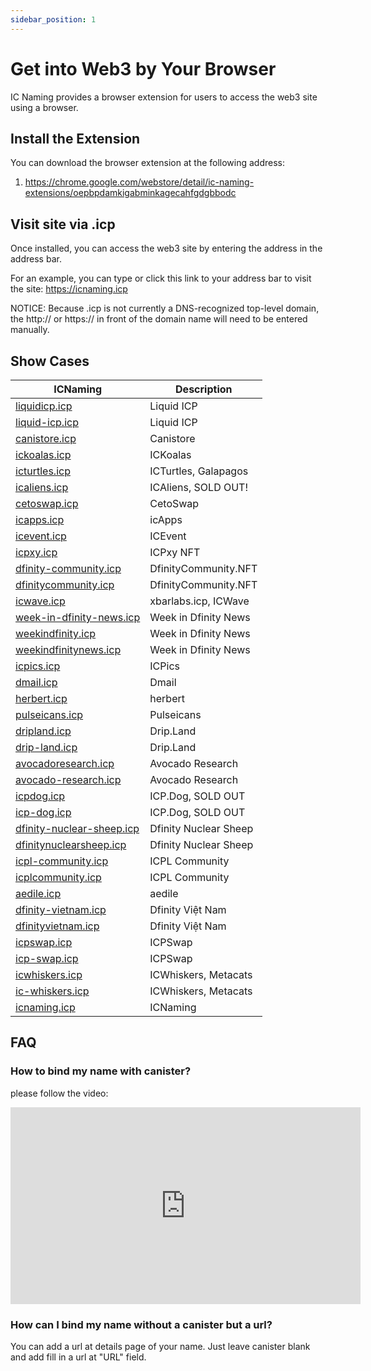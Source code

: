 ```yaml
---
sidebar_position: 1
---
```


# Get into Web3 by Your Browser

IC Naming provides a browser extension for users to access the web3 site using a browser.

## Install the Extension

You can download the browser extension at the following address:

1. <https://chrome.google.com/webstore/detail/ic-naming-extensions/oepbpdamkigabminkagecahfgdgbbodc>

## Visit site via .icp

Once installed, you can access the web3 site by entering the address in the address bar.

For an example, you can type or click this link to your address bar to visit the site: <https://icnaming.icp>

NOTICE: Because .icp is not currently a DNS-recognized top-level domain, the http:// or https:// in front of the domain name will need to be entered manually.

## Show Cases

| ICNaming                                                       | Description           |
| -------------------------------------------------------------- | --------------------- |
| [liquidicp.icp](https://liquidicp.icp)                         | Liquid ICP            |
| [liquid-icp.icp](https://liquid-icp.icp)                       | Liquid ICP            |
| [canistore.icp](https://canistore.icp)                         | Canistore             |
| [ickoalas.icp](https://ickoalas.icp)                           | ICKoalas              |
| [icturtles.icp](https://icturtles.icp)                         | ICTurtles, Galapagos  |
| [icaliens.icp](https://icaliens.icp)                           | ICAliens, SOLD OUT!   |
| [cetoswap.icp](https://cetoswap.icp)                           | CetoSwap              |
| [icapps.icp](https://icapps.icp)                               | icApps                |
| [icevent.icp](https://icevent.icp)                             | ICEvent               |
| [icpxy.icp](https://icpxy.icp)                                 | ICPxy NFT             |
| [dfinity-community.icp](https://dfinity-community.icp)         | DfinityCommunity.NFT  |
| [dfinitycommunity.icp](https://dfinitycommunity.icp)           | DfinityCommunity.NFT  |
| [icwave.icp](https://icwave.icp)                               | xbarlabs.icp, ICWave  |
| [week-in-dfinity-news.icp](https://week-in-dfinity-news.icp)   | Week in Dfinity News  |
| [weekindfinity.icp](https://weekindfinity.icp)                 | Week in Dfinity News  |
| [weekindfinitynews.icp](https://weekindfinitynews.icp)         | Week in Dfinity News  |
| [icpics.icp](https://icpics.icp)                               | ICPics                |
| [dmail.icp](https://dmail.icp)                                 | Dmail                 |
| [herbert.icp](https://herbert.icp)                             | herbert               |
| [pulseicans.icp](https://pulseicans.icp)                       | Pulseicans            |
| [dripland.icp](https://dripland.icp)                           | Drip.Land             |
| [drip-land.icp](https://drip-land.icp)                         | Drip.Land             |
| [avocadoresearch.icp](https://avocadoresearch.icp)             | Avocado Research      |
| [avocado-research.icp](https://avocado-research.icp)           | Avocado Research      |
| [icpdog.icp](https://icpdog.icp)                               | ICP.Dog, SOLD OUT     |
| [icp-dog.icp](https://icp-dog.icp)                             | ICP.Dog, SOLD OUT     |
| [dfinity-nuclear-sheep.icp](https://dfinity-nuclear-sheep.icp) | Dfinity Nuclear Sheep |
| [dfinitynuclearsheep.icp](https://dfinitynuclearsheep.icp)     | Dfinity Nuclear Sheep |
| [icpl-community.icp](https://icpl-community.icp)               | ICPL Community        |
| [icplcommunity.icp](https://icplcommunity.icp)                 | ICPL Community        |
| [aedile.icp](https://aedile.icp)                               | aedile                |
| [dfinity-vietnam.icp](https://dfinity-vietnam.icp)             | Dfinity Việt Nam      |
| [dfinityvietnam.icp](https://dfinityvietnam.icp)               | Dfinity Việt Nam      |
| [icpswap.icp](https://icpswap.icp)                             | ICPSwap               |
| [icp-swap.icp](https://icp-swap.icp)                           | ICPSwap               |
| [icwhiskers.icp](https://icwhiskers.icp)                       | ICWhiskers, Metacats  |
| [ic-whiskers.icp](https://ic-whiskers.icp)                     | ICWhiskers, Metacats  |
| [icnaming.icp](https://icnaming.icp)                           | ICNaming              |


## FAQ

### How to bind my name with canister?

please follow the video:

<iframe width="560" height="315" src="https://www.youtube.com/embed/QS1p--rXMNI" title="YouTube video player" frameborder="0" allow="accelerometer; autoplay; clipboard-write; encrypted-media; gyroscope; picture-in-picture" allowfullscreen></iframe>

### How can I bind my name without a canister but a url?

You can add a url at details page of your name. Just leave canister blank and add fill in a url at "URL" field.
